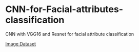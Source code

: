 # CNN-for-Facial-attributes-classification
CNN with VGG16 and Resnet for facial attribute classification

[Image Dataset](https://drive.google.com/drive/folders/1YB0_9JhVlKKHln2AIZHy-Nwe-5XQ1cW3?usp=sharing)
